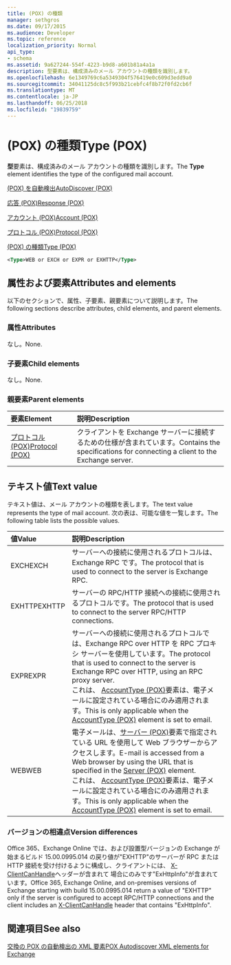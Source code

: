 ```yaml
---
title: (POX) の種類
manager: sethgros
ms.date: 09/17/2015
ms.audience: Developer
ms.topic: reference
localization_priority: Normal
api_type:
- schema
ms.assetid: 9a627244-554f-4223-b9d8-a601b81a4a1a
description: 型要素は、構成済みのメール アカウントの種類を識別します。
ms.openlocfilehash: 6e1349769c6a5349304f576419e0c609d3edd9a0
ms.sourcegitcommit: 34041125dc8c5f993b21cebfc4f8b72f0fd2cb6f
ms.translationtype: MT
ms.contentlocale: ja-JP
ms.lasthandoff: 06/25/2018
ms.locfileid: "19839759"
---
```

# <a name="type-pox"></a><span data-ttu-id="3d728-103">(POX) の種類</span><span class="sxs-lookup"><span data-stu-id="3d728-103">Type (POX)</span></span>

<span data-ttu-id="3d728-104">**型**要素は、構成済みのメール アカウントの種類を識別します。</span><span class="sxs-lookup"><span data-stu-id="3d728-104">The **Type** element identifies the type of the configured mail account.</span></span> 
  
[<span data-ttu-id="3d728-105">(POX) を自動検出</span><span class="sxs-lookup"><span data-stu-id="3d728-105">AutoDiscover (POX)</span></span>](autodiscover-pox.md)
  
[<span data-ttu-id="3d728-106">応答 (POX)</span><span class="sxs-lookup"><span data-stu-id="3d728-106">Response (POX)</span></span>](response-pox.md)
  
[<span data-ttu-id="3d728-107">アカウント (POX)</span><span class="sxs-lookup"><span data-stu-id="3d728-107">Account (POX)</span></span>](account-pox.md)
  
[<span data-ttu-id="3d728-108">プロトコル (POX)</span><span class="sxs-lookup"><span data-stu-id="3d728-108">Protocol (POX)</span></span>](protocol-pox.md)
  
[<span data-ttu-id="3d728-109">(POX) の種類</span><span class="sxs-lookup"><span data-stu-id="3d728-109">Type (POX)</span></span>](type-pox.md)
  
```XML
<Type>WEB or EXCH or EXPR or EXHTTP</Type>
```

## <a name="attributes-and-elements"></a><span data-ttu-id="3d728-110">属性および要素</span><span class="sxs-lookup"><span data-stu-id="3d728-110">Attributes and elements</span></span>

<span data-ttu-id="3d728-111">以下のセクションで、属性、子要素、親要素について説明します。</span><span class="sxs-lookup"><span data-stu-id="3d728-111">The following sections describe attributes, child elements, and parent elements.</span></span>
  
### <a name="attributes"></a><span data-ttu-id="3d728-112">属性</span><span class="sxs-lookup"><span data-stu-id="3d728-112">Attributes</span></span>

<span data-ttu-id="3d728-113">なし。</span><span class="sxs-lookup"><span data-stu-id="3d728-113">None.</span></span>
  
### <a name="child-elements"></a><span data-ttu-id="3d728-114">子要素</span><span class="sxs-lookup"><span data-stu-id="3d728-114">Child elements</span></span>

<span data-ttu-id="3d728-115">なし。</span><span class="sxs-lookup"><span data-stu-id="3d728-115">None.</span></span>
  
### <a name="parent-elements"></a><span data-ttu-id="3d728-116">親要素</span><span class="sxs-lookup"><span data-stu-id="3d728-116">Parent elements</span></span>

|<span data-ttu-id="3d728-117">**要素**</span><span class="sxs-lookup"><span data-stu-id="3d728-117">**Element**</span></span>|<span data-ttu-id="3d728-118">**説明**</span><span class="sxs-lookup"><span data-stu-id="3d728-118">**Description**</span></span>|
|:-----|:-----|
|[<span data-ttu-id="3d728-119">プロトコル (POX)</span><span class="sxs-lookup"><span data-stu-id="3d728-119">Protocol (POX)</span></span>](protocol-pox.md) <br/> |<span data-ttu-id="3d728-120">クライアントを Exchange サーバーに接続するための仕様が含まれています。</span><span class="sxs-lookup"><span data-stu-id="3d728-120">Contains the specifications for connecting a client to the Exchange server.</span></span>  <br/> |
   
## <a name="text-value"></a><span data-ttu-id="3d728-121">テキスト値</span><span class="sxs-lookup"><span data-stu-id="3d728-121">Text value</span></span>

<span data-ttu-id="3d728-122">テキスト値は、メール アカウントの種類を表します。</span><span class="sxs-lookup"><span data-stu-id="3d728-122">The text value represents the type of mail account.</span></span> <span data-ttu-id="3d728-123">次の表は、可能な値を一覧します。</span><span class="sxs-lookup"><span data-stu-id="3d728-123">The following table lists the possible values.</span></span>
  
|<span data-ttu-id="3d728-124">**値**</span><span class="sxs-lookup"><span data-stu-id="3d728-124">**Value**</span></span>|<span data-ttu-id="3d728-125">**説明**</span><span class="sxs-lookup"><span data-stu-id="3d728-125">**Description**</span></span>|
|:-----|:-----|
|<span data-ttu-id="3d728-126">EXCH</span><span class="sxs-lookup"><span data-stu-id="3d728-126">EXCH</span></span>  <br/> |<span data-ttu-id="3d728-127">サーバーへの接続に使用されるプロトコルは、Exchange RPC です。</span><span class="sxs-lookup"><span data-stu-id="3d728-127">The protocol that is used to connect to the server is Exchange RPC.</span></span>  <br/> |
|<span data-ttu-id="3d728-128">EXHTTP</span><span class="sxs-lookup"><span data-stu-id="3d728-128">EXHTTP</span></span>  <br/> |<span data-ttu-id="3d728-129">サーバーの RPC/HTTP 接続への接続に使用されるプロトコルです。</span><span class="sxs-lookup"><span data-stu-id="3d728-129">The protocol that is used to connect to the server RPC/HTTP connections.</span></span>  <br/> |
|<span data-ttu-id="3d728-130">EXPR</span><span class="sxs-lookup"><span data-stu-id="3d728-130">EXPR</span></span>  <br/> |<span data-ttu-id="3d728-131">サーバーへの接続に使用されるプロトコルでは、Exchange RPC over HTTP を RPC プロキシ サーバーを使用しています。</span><span class="sxs-lookup"><span data-stu-id="3d728-131">The protocol that is used to connect to the server is Exchange RPC over HTTP, using an RPC proxy server.</span></span>  <br/> <span data-ttu-id="3d728-132">これは、 [AccountType (POX)](accounttype-pox.md)要素は、電子メールに設定されている場合にのみ適用されます。</span><span class="sxs-lookup"><span data-stu-id="3d728-132">This is only applicable when the [AccountType (POX)](accounttype-pox.md) element is set to email.</span></span>  <br/> |
|<span data-ttu-id="3d728-133">WEB</span><span class="sxs-lookup"><span data-stu-id="3d728-133">WEB</span></span>  <br/> |<span data-ttu-id="3d728-134">電子メールは、[サーバー (POX)](server-pox.md)要素で指定されている URL を使用して Web ブラウザーからアクセスします。</span><span class="sxs-lookup"><span data-stu-id="3d728-134">E-mail is accessed from a Web browser by using the URL that is specified in the [Server (POX)](server-pox.md) element.</span></span>  <br/> <span data-ttu-id="3d728-135">これは、 [AccountType (POX)](accounttype-pox.md)要素は、電子メールに設定されている場合にのみ適用されます。</span><span class="sxs-lookup"><span data-stu-id="3d728-135">This is only applicable when the [AccountType (POX)](accounttype-pox.md) element is set to email.</span></span>  <br/> |
   
### <a name="version-differences"></a><span data-ttu-id="3d728-136">バージョンの相違点</span><span class="sxs-lookup"><span data-stu-id="3d728-136">Version differences</span></span>

<span data-ttu-id="3d728-137">Office 365、Exchange Online では、および設置型バージョンの Exchange が始まるビルド 15.00.0995.014 の戻り値が"EXHTTP"のサーバーが RPC または HTTP 接続を受け付けるように構成し、クライアントには、 [X-ClientCanHandle](pox-autodiscover-request-for-exchange.md)ヘッダーが含まれて 場合にのみです"ExHttpInfo"が含まれています。</span><span class="sxs-lookup"><span data-stu-id="3d728-137">Office 365, Exchange Online, and on-premises versions of Exchange starting with build 15.00.0995.014 return a value of "EXHTTP" only if the server is configured to accept RPC/HTTP connections and the client includes an [X-ClientCanHandle](pox-autodiscover-request-for-exchange.md) header that contains "ExHttpInfo".</span></span> 
  
## <a name="see-also"></a><span data-ttu-id="3d728-138">関連項目</span><span class="sxs-lookup"><span data-stu-id="3d728-138">See also</span></span>



[<span data-ttu-id="3d728-139">交換の POX の自動検出の XML 要素</span><span class="sxs-lookup"><span data-stu-id="3d728-139">POX Autodiscover XML elements for Exchange</span></span>](pox-autodiscover-xml-elements-for-exchange.md)

